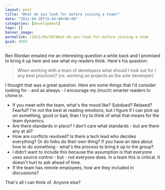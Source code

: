 ```yaml
---
layout: post
title: "What do you look for before joining a team?"
date: "2012-04-20T15:04:00+06:00"
categories: [development]
tags: []
banner_image: 
permalink: /2012/04/20/What-do-you-look-for-before-joining-a-team
guid: 4593
---
```


Ben Riordan emailed me an interesting question a while back and I promised to bring it up here and see what my readers think. Here's his question:

<blockquote>
When working with a team of developers what should I look out for / any best practices? (vs. working on projects as the sole developer)
</blockquote>

I thought that was a great question. Here are some things that I'd consider looking for - and as always - I encourage my (much) smarter readers to chime in.

<ul>
<li>If you meet with the team, what's the mood like? Subdued? Relaxed? Fearful? I'm not the best at reading emotions, but I figure if I can pick up on something, good or bad, than I try to think of what that means for the team dynamics. 
<li>Are there standards in place? I don't care what standards - but are there any at all? 
<li>How are conflicts resolved? Is there a tech lead who decides everything? Or do folks do their own thing? If you have an idea about how to do something - what's the process to bring it up to the group? 
<li>I didn't want to include this because the assumption is that everyone uses source control - but - not everyone does. In a team this is critical. It doesn't hurt to ask ahead of time. 
<li>If the team has remote employees, how are they included in discussions? 
</ul>

That's all I can think of. Anyone else?